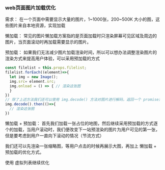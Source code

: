 ### web页面图片加载优化

需求： 在一个页面中需要显示大量的图片，1~1000张，200~500K 大小的图，这些图片来自本地资源，实现加载



懒加载： 常见的图片懒加载方案指的是页面加载时只渲染屏幕可见区域及周边的图片，当页面滚动时再加载需要显示的图片。



预加载： 如果我们无法减少图片加载渲染时间，所以可以想办法调整渲染图片的渲染方式来提高用户体验，可以采用预加载的方式

```js
const filelist = this.props.filelist;
filelist.forEach((element)=>{
  let img = new Image();
  img.src= element.src;
  img.onload = () => { // 渲染这张图
  }
})
// 除了上述方法我们还可以使用 img.decode() 方法对图片进行解码，返回一个 promise对象
img.decode().then(()=>{
  // 渲染这张图
})
```



懒加载 + 预加载： 首先我们加载一张占位的地图，然后继续采用预加载的方式逐个的加载，当用户滚动时，我们便改变下一站预渲染的图片为用户可见的第一张，但是要考虑到用户一直向下滚动的情况（节流方式）



我们还可以先渲染一张缩略图，等用户点击的时候再展示大图，再加上 懒加载 + 预加载的优化方式。

使用 虚拟列表继续优化